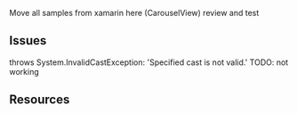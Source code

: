﻿
																				   
Move all samples from xamarin here (CarouselView)
review and test


## Issues

throws System.InvalidCastException: 'Specified cast is not valid.'
TODO: not working

## Resources